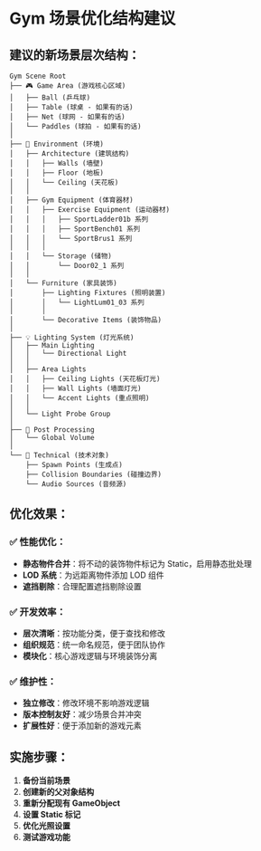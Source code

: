 # Gym 场景优化结构建议

## 建议的新场景层次结构：

```
Gym Scene Root
├── 🎮 Game Area (游戏核心区域)
│   ├── Ball (乒乓球)
│   ├── Table (球桌 - 如果有的话)
│   ├── Net (球网 - 如果有的话)
│   └── Paddles (球拍 - 如果有的话)
│
├── 🏢 Environment (环境)
│   ├── Architecture (建筑结构)
│   │   ├── Walls (墙壁)
│   │   ├── Floor (地板)
│   │   └── Ceiling (天花板)
│   │
│   ├── Gym Equipment (体育器材)
│   │   ├── Exercise Equipment (运动器材)
│   │   │   ├── SportLadder01b 系列
│   │   │   ├── SportBench01 系列
│   │   │   └── SportBrus1 系列
│   │   │
│   │   └── Storage (储物)
│   │       └── Door02_1 系列
│   │
│   └── Furniture (家具装饰)
│       ├── Lighting Fixtures (照明装置)
│       │   └── LightLum01_03 系列
│       │
│       └── Decorative Items (装饰物品)
│
├── 💡 Lighting System (灯光系统)
│   ├── Main Lighting
│   │   └── Directional Light
│   │
│   ├── Area Lights
│   │   ├── Ceiling Lights (天花板灯光)
│   │   ├── Wall Lights (墙面灯光)
│   │   └── Accent Lights (重点照明)
│   │
│   └── Light Probe Group
│
├── 🎨 Post Processing
│   └── Global Volume
│
└── 📐 Technical (技术对象)
    ├── Spawn Points (生成点)
    ├── Collision Boundaries (碰撞边界)
    └── Audio Sources (音频源)
```

## 优化效果：

### ✅ 性能优化：

- **静态物件合并**：将不动的装饰物件标记为 Static，启用静态批处理
- **LOD 系统**：为远距离物件添加 LOD 组件
- **遮挡剔除**：合理配置遮挡剔除设置

### ✅ 开发效率：

- **层次清晰**：按功能分类，便于查找和修改
- **组织规范**：统一命名规范，便于团队协作
- **模块化**：核心游戏逻辑与环境装饰分离

### ✅ 维护性：

- **独立修改**：修改环境不影响游戏逻辑
- **版本控制友好**：减少场景合并冲突
- **扩展性好**：便于添加新的游戏元素

## 实施步骤：

1. **备份当前场景**
2. **创建新的父对象结构**
3. **重新分配现有 GameObject**
4. **设置 Static 标记**
5. **优化光照设置**
6. **测试游戏功能**
